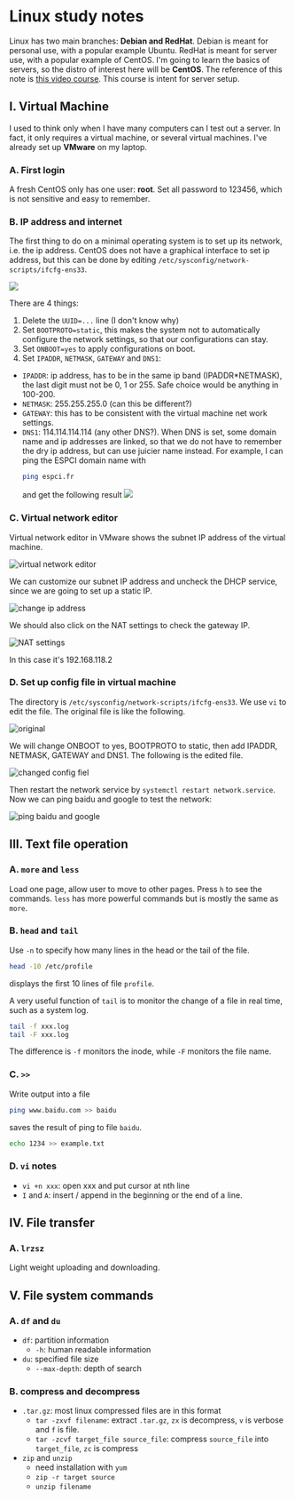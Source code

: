 # Linux study notes

Linux has two main branches: **Debian and RedHat**. Debian is meant for personal use, with a popular example Ubuntu. RedHat is meant for server use, with a popular example of CentOS. I'm going to learn the basics of servers, so the distro of interest here will be **CentOS**. The reference of this note is [this video course](https://www.bilibili.com/video/BV1zL411T7YY). This course is intent for server setup.

## I. Virtual Machine

I used to think only when I have many computers can I test out a server. In fact, it only requires a virtual machine, or several virtual machines. I've already set up **VMware** on my laptop.

### A. First login

A fresh CentOS only has one user: **root**. Set all password to 123456, which is not sensitive and easy to remember.

### B. IP address and internet
The first thing to do on a minimal operating system is to set up its network, i.e. the ip address. CentOS does not have a graphical interface to set ip address, but this can be done by editing `/etc/sysconfig/network-scripts/ifcfg-ens33`.

![](img/Screenshot_2021-12-24_205559.png)

There are 4 things:

1. Delete the `UUID=...` line (I don't know why)
2. Set `BOOTPROTO=static`, this makes the system not to automatically configure the network settings, so that our configurations can stay.
3. Set `ONBOOT=yes` to apply configurations on boot.
4. Set `IPADDR`, `NETMASK`, `GATEWAY` and `DNS1`:
  - `IPADDR`: ip address, has to be in the same ip band (IPADDR*NETMASK), the last digit must not be 0, 1 or 255. Safe choice would be anything in 100-200.
  - `NETMASK`: 255.255.255.0 (can this be different?)
  - `GATEWAY`: this has to be consistent with the virtual machine net work settings.
  - `DNS1`: 114.114.114.114 (any other DNS?). When DNS is set, some domain name and ip addresses are linked, so that we do not have to remember the dry ip address, but can use juicier name instead. For example, I can ping the ESPCI domain name with
    ```bash
    ping espci.fr
    ```
    and get the following result
    ![](img/Screenshot-2021-12-24-224629.png)

### C. Virtual network editor
Virtual network editor in VMware shows the subnet IP address of the virtual machine.

![virtual network editor](../images/2022/01/virtual-network-editor.png)

We can customize our subnet IP address and uncheck the DHCP service, since we are going to set up a static IP.

![change ip address](../images/2022/01/change-ip-address.png)

We should also click on the NAT settings to check the gateway IP.

![NAT settings](../images/2022/01/nat-settings.png)

In this case it's 192.168.118.2

### D. Set up config file in virtual machine
The directory is `/etc/sysconfig/network-scripts/ifcfg-ens33`. We use `vi` to edit the file. The original file is like the following.

![original](../images/2022/01/original.png)

We will change ONBOOT to yes, BOOTPROTO to static, then add IPADDR, NETMASK, GATEWAY and DNS1. The following is the edited file.

![changed config fiel](../images/2022/01/changed-config-fiel.png)

Then restart the network service by `systemctl restart network.service`. Now we can ping baidu and google to test the network:

![ping baidu and google](../images/2022/01/ping-baidu-and-google.png)

## III. Text file operation
### A. `more` and `less`
Load one page, allow user to move to other pages. Press `h` to see the commands. `less` has more powerful commands but is mostly the same as `more`.
### B. `head` and `tail`
Use `-n` to specify how many lines in the head or the tail of the file.
```bash
head -10 /etc/profile
```
displays the first 10 lines of file `profile`.

A very useful function of `tail` is to monitor the change of a file in real time, such as a system log.
```bash
tail -f xxx.log
tail -F xxx.log
```
The difference is `-f` monitors the inode, while `-F` monitors the file name.

### C. `>>`
Write output into a file
```bash
ping www.baidu.com >> baidu
```
saves the result of ping to file `baidu`.
```bash
echo 1234 >> example.txt
```

### D. `vi` notes
- `vi +n xxx`: open xxx and put cursor at nth line
- `I` and `A`: insert / append in the beginning or the end of a line.

## IV. File transfer
### A. `lrzsz`
Light weight uploading and downloading.





## V. File system commands

### A. `df` and `du`
- `df`: partition information
  - `-h`: human readable information
- `du`: specified file size
  - `--max-depth`: depth of search



### B. compress and decompress
- `.tar.gz`: most linux compressed files are in this format
  - `tar -zxvf filename`: extract `.tar.gz`, `zx` is decompress, `v` is verbose and `f` is file.
  - `tar -zcvf target_file source_file`: compress `source_file` into `target_file`, `zc` is compress
- `zip` and `unzip`
  - need installation with `yum`
  - `zip -r target source`
  - `unzip filename`
